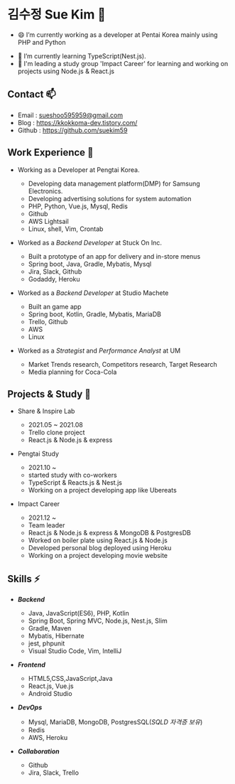 <!--
**suekim59/suekim59** is a ✨ _special_ ✨ repository because its `README.md` (this file) appears on your GitHub profile.

Here are some ideas to get you started:

- 🔭 I’m currently working on ...
- 🌱 I’m currently learning ...
- 👯 I’m looking to collaborate on ...
- 🤔 I’m looking for help with ...
- 💬 Ask me about ...
- 📫 How to reach me: ...
- 😄 Pronouns: ...
- ⚡ Fun fact: ...
-->

# 김수정 Sue Kim 👋
- 😄 I’m currently working as a developer at Pentai Korea mainly using PHP and Python
<!-- - 🌱 I’m currently studying and working on projects using Node.js & React.js. -->
<!-- - 🌱 I’m currently stduying AWS to achieve AWS SAA-02.  -->
- 🌱 I’m currently learning TypeScript(Nest.js).
- 👯 I'm leading a study group 'Impact Career' for learning and working on projects using Node.js & React.js

<!-- - 😄 I'm currently taking class of Harvard CS50.  -->



## Contact 📫
 
- Email : sueshoo595959@gmail.com
- Blog : https://kkokkoma-dev.tistory.com/
- Github : https://github.com/suekim59

## Work Experience 👯 

- Working as a Developer at Pengtai Korea.
    - Developing data management platform(DMP) for Samsung Electronics.
    - Developing advertising solutions for system automation 
    - PHP, Python, Vue.js, Mysql, Redis
    - Github
    - AWS Lightsail
    - Linux, shell, Vim, Crontab

- Worked as a *Backend Developer* at Stuck On Inc. 
    - Built a prototype of an app for delivery and in-store menus
    - Spring boot, Java, Gradle, Mybatis, Mysql
    - Jira, Slack, Github
    - Godaddy, Heroku
    
- Worked as a *Backend Developer* at Studio Machete
    - Built an game app
    - Spring boot, Kotlin, Gradle, Mybatis, MariaDB
    - Trello, Github
    - AWS
    - Linux
     
- Worked as a *Strategist* and *Performance Analyst* at UM
     - Market Trends research, Competitors research, Target Research
     - Media planning for Coca-Cola

<!--
<img src="https://img.shields.io/badge/Java-007396?style=flat-square&logo=Java&logoColor=white"/></a>
<img src="https://img.shields.io/badge/Python-3766AB?style=flat-square&logo=Python&logoColor=white"/></a>
<img src="https://img.shields.io/badge/JavaScript-F7DF1E?style=flat-square&logo=JavaScript&logoColor=white"/></a>
<img src="https://img.shields.io/badge/Kotlin-0095D5?style=flat-square&logo=Kotlin&logoColor=white"/></a>
>
-->
## Projects & Study :book:
* Share & Inspire Lab 
   - 2021.05 ~ 2021.08
   - Trello clone project
   - React.js & Node.js & express

* Pengtai Study 
    - 2021.10 ~
    - started study with co-workers
    - TypeScript & Reacts.js & Nest.js
    - Working on a project developing app like Ubereats

* Impact Career 
    - 2021.12 ~
    - Team leader
    - React.js & Node.js & express & MongoDB & PostgresDB
    - Worked on boiler plate using React.js & Node.js
    - Developed personal blog deployed using Heroku
    - Working on a project developing movie website


## Skills ⚡
* ***Backend***
    - Java, JavaScript(ES6), PHP, Kotlin
    - Spring Boot, Spring MVC, Node.js, Nest.js, Slim
    - Gradle, Maven
    - Mybatis, Hibernate
    - jest, phpunit 
    - Visual Studio Code, Vim, IntelliJ

* ***Frontend***
    + HTML5,CSS,JavaScript,Java
    + React.js, Vue.js
    + Android Studio

* ***DevOps***
    + Mysql, MariaDB, MongoDB, PostgresSQL(*SQLD 자격증 보유*)
    + Redis
    + AWS, Heroku
    
* ***Collaboration*** 
    + Github
    + Jira, Slack, Trello


